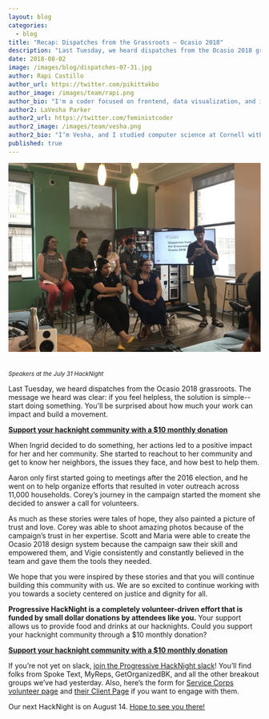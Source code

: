 ```yaml
---
layout: blog
categories:
  - blog
title: "Recap: Dispatches from the Grassroots – Ocasio 2018"
description: "Last Tuesday, we heard dispatches from the Ocasio 2018 grassroots. The message we heard was clear: if you feel helpless, the solution is simple--start doing something. You'll be surprised about how much your work can impact and build a movement."
date: 2018-08-02
image: /images/blog/dispatches-07-31.jpg
author: Rapi Castillo
author_url: https://twitter.com/pikittakbo
author_image: /images/team/rapi.png
author_bio: "I'm a coder focused on frontend, data visualization, and interactive micro-sites. I love using javascript and organizing tech workers"
author2: LaVesha Parker
author2_url: https://twitter.com/feministcoder
author2_image: /images/team/vesha.png
author2_bio: "I’m Vesha, and I studied computer science at Cornell with a focus in artificial intelligence. I currently work as a software engineer at Etsy, where I build tools that help small business owners manage their businesses effectively. When not at work, I split my time between tech activism, biking, life as a serial hobbyist, and pottery."
published: true
---
```


<p class="text-center"><img src="/images/blog/dispatches-07-31.jpg" alt="Progressive Hacknight" class="img-thumbnail" />

<br /><small><em>Speakers at the July 31 HackNight</em>
</small>
</p>

Last Tuesday, we heard dispatches from the Ocasio 2018 grassroots. The message we heard was clear: if you feel helpless, the solution is simple--start doing something. You'll be surprised about how much your work can impact and build a movement.

[**Support your hacknight community with a $10 monthly donation**](https://secure.actblue.com/donate/be-a-hacknight-sustainer?recurring=true)

When Ingrid decided to do something, her actions led to a positive impact for her and her community.  She started to reachout to her community and get to know her neighbors, the issues they face, and how best to help them.

Aaron only first started going to meetings after the 2016 election, and he went on to help organize efforts that resulted in voter outreach across 11,000 households. Corey’s journey in the campaign started the moment she decided to answer a call for volunteers.

As much as these stories were tales of hope, they also painted a picture of trust and love. Corey was able to shoot amazing photos because of the campaign’s trust in her expertise. Scott and Maria were able to create the Ocasio 2018 design system because the campaign saw their skill and empowered them, and Vigie consistently and constantly believed in the team and gave them the tools they needed.

We hope that you were inspired by these stories and that you will continue building this community with us. We are so excited to continue working with you towards a society centered on justice and dignity for all.

**Progressive HackNight is a completely volunteer-driven effort that is funded by small dollar donations by attendees like you.** Your support allows us to provide food and drinks at our hacknights. Could you support your hacknight community through a $10 monthly donation?

[**Support your hacknight community with a $10 monthly donation**](https://secure.actblue.com/donate/be-a-hacknight-sustainer?recurring=true)

If you’re not yet on slack, [join the Progressive HackNight slack]()! You’ll find folks from Spoke Text, MyReps, GetOrganizedBK, and all the other breakout groups we’ve had yesterday. Also, here’s the form for [Service Corps volunteer page](https://www.netimpactnyc.org/pro-bono-consultants-application) and [their Client Page](https://www.netimpactnyc.org/pro-bono-services) if you want to engage with them.

Our next HackNight is on August 14. [Hope to see you there!](https://www.eventbrite.com/e/progressive-hacknight-at-thoughtworks-tickets-46574408309)
